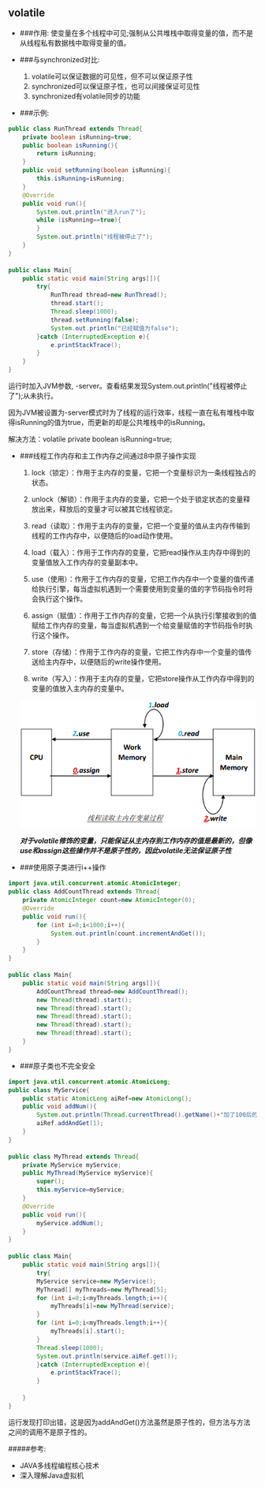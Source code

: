 ## volatile

- ###作用: 
  使变量在多个线程中可见;强制从公共堆栈中取得变量的值，而不是从线程私有数据栈中取得变量的值。

- ###与synchronized对比:
  1. volatile可以保证数据的可见性，但不可以保证原子性
  2. synchronized可以保证原子性，也可以间接保证可见性
  3. synchronized有volatile同步的功能

- ###示例:
```java
public class RunThread extends Thread{
    private boolean isRunning=true;
    public boolean isRunning(){
        return isRunning;
    }
    public void setRunning(boolean isRunning){
        this.isRunning=isRunning;
    }
    @Override
    public void run(){
        System.out.println("进入run了");
        while (isRunning==true){
        }
        System.out.println("线程被停止了");
    }
}

public class Main{
    public static void main(String args[]){
        try{
            RunThread thread=new RunThread();
            thread.start();
            Thread.sleep(1000);
            thread.setRunning(false);
            System.out.println("已经赋值为false");
        }catch (InterruptedException e){
            e.printStackTrace();
        }
    }
}
```
运行时加入JVM参数, -server。查看结果发现System.out.println("线程被停止了");从未执行。

因为JVM被设置为-server模式时为了线程的运行效率，线程一直在私有堆栈中取得isRunning的值为true，而更新的却是公共堆栈中的isRunning。

解决方法：volatile private boolean isRunning=true;

- ###线程工作内存和主工作内存之间通过8中原子操作实现

    1. lock（锁定）：作用于主内存的变量，它把一个变量标识为一条线程独占的状态。
    
    2. unlock（解锁）：作用于主内存的变量，它把一个处于锁定状态的变量释放出来，释放后的变量才可以被其它线程锁定。
    
    3. read（读取）：作用于主内存的变量，它把一个变量的值从主内存传输到线程的工作内存中，以便随后的load动作使用。
    
    4. load（载入）：作用于工作内存的变量，它把read操作从主内存中得到的变量值放入工作内存的变量副本中。
    
    5. use（使用）：作用于工作内存的变量，它把工作内存中一个变量的值传递给执行引擎，每当虚拟机遇到一个需要使用到变量的值的字节码指令时将会执行这个操作。
    
    6. assign（赋值）：作用于工作内存的变量，它把一个从执行引擎接收到的值赋给工作内存的变量，每当虚拟机遇到一个给变量赋值的字节码指令时执行这个操作。
    
    7. store（存储）：作用于工作内存的变量，它把工作内存中一个变量的值传送给主内存中，以便随后的write操作使用。
    
    8. write（写入）：作用于主内存的变量，它把store操作从工作内存中得到的变量的值放入主内存的变量中。

    ![volatile_02](../../pics/volatile_01.png)

    ***对于volatile修饰的变量，只能保证从主内存到工作内存的值是最新的，但像use和assign这些操作并不是原子性的，因此volatile无法保证原子性***

- ###使用原子类进行i++操作
```java
import java.util.concurrent.atomic.AtomicInteger; 
public class AddCountThread extends Thread{
    private AtomicInteger count=new AtomicInteger(0);
    @Override
    public void run(){
        for (int i=0;i<1000;i++){
            System.out.println(count.incrementAndGet());
        }
    }
}

public class Main{
    public static void main(String args[]){
        AddCountThread thread=new AddCountThread();
        new Thread(thread).start();
        new Thread(thread).start();
        new Thread(thread).start();
        new Thread(thread).start();
        new Thread(thread).start();
    }
}
```

- ###原子类也不完全安全
```java
import java.util.concurrent.atomic.AtomicLong;
public class MyService{
    public static AtomicLong aiRef=new AtomicLong();
    public void addNum(){
        System.out.println(Thread.currentThread().getName()+"加了100后的值是:"+aiRef.addAndGet(100));
        aiRef.addAndGet(1);
    }
}

public class MyThread extends Thread{
    private MyService myService;
    public MyThread(MyService myService){
        super();
        this.myService=myService;
    }
    @Override
    public void run(){
        myService.addNum();
    }
}

public class Main{
    public static void main(String args[]){
        try{
        MyService service=new MyService();
        MyThread[] myThreads=new MyThread[5];
        for (int i=0;i<myThreads.length;i++){
            myThreads[i]=new MyThread(service);
        }
        for (int i=0;i<myThreads.length;i++){
            myThreads[i].start();
        }
        Thread.sleep(1000);
        System.out.println(service.aiRef.get());    
        }catch (InterruptedException e){
            e.printStackTrace();
        }
        
    }
}
```

运行发现打印出错，这是因为addAndGet()方法虽然是原子性的，但方法与方法之间的调用不是原子性的。

#####参考:
- JAVA多线程编程核心技术
- 深入理解Java虚拟机